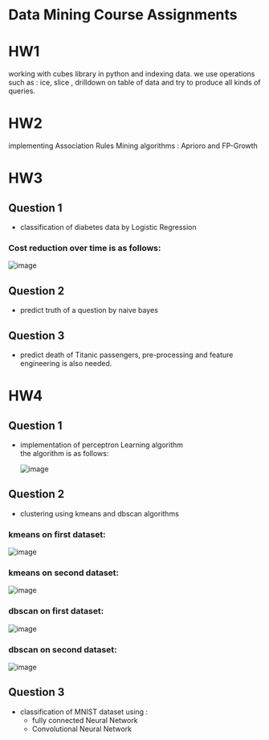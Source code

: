 # Data Mining Course Assignments  
  
  # HW1  
  working with cubes library in python and indexing data. we use operations such as : ice, slice , drilldown on table of data and try to produce all kinds of queries.

 # HW2  
  implementing Association Rules Mining algorithms : Aprioro and FP-Growth
  
 # HW3  
 ## Question 1  
 * classification of diabetes data by Logistic Regression  
 
### Cost reduction over time is as follows: 
![image](https://user-images.githubusercontent.com/44861408/135252744-2c3e84cd-189e-4dbd-8b37-2865ea7eecd7.png)


 ## Question 2   
 * predict truth of a question by naive bayes 
 ## Question 3    
 * predict death of Titanic passengers, pre-processing and feature engineering is also needed.

 # HW4  
 ## Question 1    
 * implementation of perceptron Learning algorithm  
 the algorithm is as follows:  
     
     ![image](https://user-images.githubusercontent.com/44861408/135252315-17f40027-bb76-41ac-baeb-b9864163a10b.png)

   
  
 
 ## Question 2    
 * clustering using kmeans and dbscan algorithms  
 ### kmeans on first dataset:  
   
   
 ![image](https://user-images.githubusercontent.com/44861408/135231983-5e977ac0-5366-448e-b65d-383edb13eafa.png)
 
 ### kmeans on second dataset:  
   
![image](https://user-images.githubusercontent.com/44861408/135253142-0bca5f9d-0f2e-4e52-a587-ecaef1346fb9.png)

   
  ### dbscan on first dataset:  

![image](https://user-images.githubusercontent.com/44861408/135252205-4b17dc28-d202-4043-a4c8-e1f856793e11.png)
     
       
  ### dbscan on second dataset:  

![image](https://user-images.githubusercontent.com/44861408/135252073-2caf8add-7157-49b3-b7bf-6cf0cd8ed9fd.png)



 
 ## Question 3    
 * classification of MNIST dataset using :
   *  fully connected Neural Network
   *  Convolutional Neural Network
